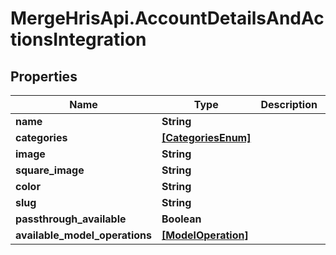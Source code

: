 # MergeHrisApi.AccountDetailsAndActionsIntegration

## Properties

Name | Type | Description | Notes
------------ | ------------- | ------------- | -------------
**name** | **String** |  | 
**categories** | [**[CategoriesEnum]**](CategoriesEnum.md) |  | 
**image** | **String** |  | [optional] 
**square_image** | **String** |  | [optional] 
**color** | **String** |  | 
**slug** | **String** |  | 
**passthrough_available** | **Boolean** |  | 
**available_model_operations** | [**[ModelOperation]**](ModelOperation.md) |  | [optional] 


